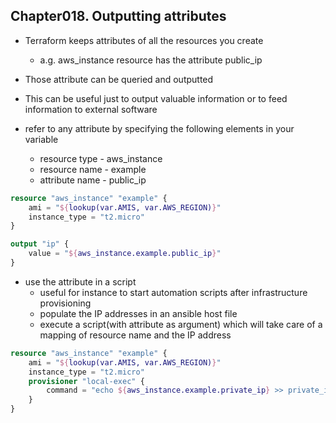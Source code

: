 
## Chapter018. Outputting attributes

* Terraform keeps attributes of all the resources you create
    * a.g. aws_instance resource has the attribute public_ip
* Those attribute can be queried and outputted
* This can be useful just to output valuable information or to feed information to external software

* refer to any attribute by specifying the following elements in your variable
    * resource type - aws_instance
    * resource name - example
    * attribute name - public_ip

```tf
resource "aws_instance" "example" {
    ami = "${lookup(var.AMIS, var.AWS_REGION)}"
    instance_type = "t2.micro"
}

output "ip" {
    value = "${aws_instance.example.public_ip}"
}
```

* use the attribute in a script
    * useful for instance to start automation scripts after infrastructure provisioning
    * populate the IP addresses in an ansible host file
    * execute a script(with attribute as argument) which will take care of a mapping of resource name and the IP address

```tf
resource "aws_instance" "example" {
    ami = "${lookup(var.AMIS, var.AWS_REGION)}"
    instance_type = "t2.micro"
    provisioner "local-exec" {
        command = "echo ${aws_instance.example.private_ip} >> private_ips.txt"
    }
}
```
